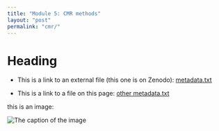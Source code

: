 ```yaml
---
title: "Module 5: CMR methods"
layout: "post" 
permalink: "cmr/"
---
```


# Heading

- This is a link to an external file (this one is on Zenodo): [metadata.txt](https://zenodo.org/record/8232301/files/metadata.txt?download=1) 

- This is a link to a file on this page: [other metadata.txt]({{site.baseurl}}/data/6_cmr/metadata.txt)

this is an image:

![The caption of the image]({{site.baseurl}}/images/Icon-SummerSchool-150x150.png)


